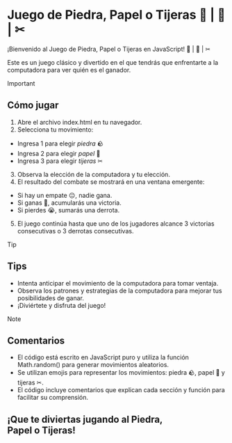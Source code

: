 # Juego de Piedra, Papel o Tijeras 🥌 | 📰 | ✂

¡Bienvenido al Juego de Piedra, Papel o Tijeras en JavaScript! 🥌 | 📰 | ✂

Este es un juego clásico y divertido en el que tendrás que enfrentarte a la computadora para ver quién es el ganador.

> [!IMPORTANT]
> ## Cómo jugar
> 1. Abre el archivo index.html en tu navegador.
> 2. Selecciona tu movimiento:
  >   - Ingresa 1 para elegir *piedra* 🪨
  >   - Ingresa 2 para elegir *papel* 📄
  >   - Ingresa 3 para elegir *tijeras* ✂
> 3. Observa la elección de la computadora y tu elección.
> 4. El resultado del combate se mostrará en una ventana emergente:
  >   - Si hay un empate 😐, nadie gana.
  >   - Si ganas 🥳, acumularás una victoria.
  >   - Si pierdes 😭, sumarás una derrota.
> 5. El juego continúa hasta que uno de los jugadores alcance 3 victorias consecutivas o 3 derrotas consecutivas.

> [!TIP]
> ## Tips
> - Intenta anticipar el movimiento de la computadora para tomar ventaja.
> - Observa los patrones y estrategias de la computadora para mejorar tus posibilidades de ganar.
> - ¡Diviértete y disfruta del juego!

> [!NOTE]
> ## Comentarios
> - El código está escrito en JavaScript puro y utiliza la función Math.random() para generar movimientos aleatorios.
> - Se utilizan emojis para representar los movimientos: piedra 🪨, papel 📄 y tijeras ✂.
> - El código incluye comentarios que explican cada sección y función para facilitar su comprensión.



## ¡Que te diviertas jugando al Piedra, Papel o Tijeras! 
